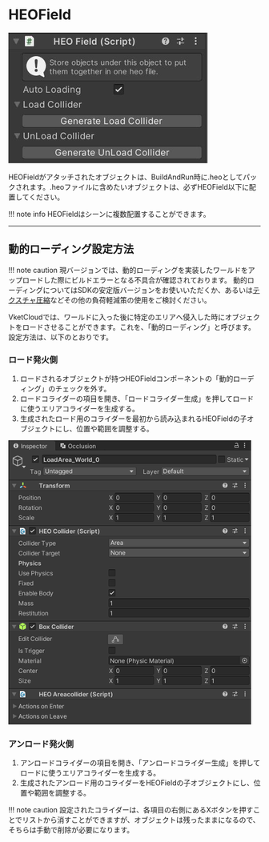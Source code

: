 # HEOField

![HEOField](img/HEOField.jpg)

HEOFieldがアタッチされたオブジェクトは、BuildAndRun時に.heoとしてパックされます。.heoファイルに含めたいオブジェクトは、必ずHEOField以下に配置してください。

!!! note info
    HEOFieldはシーンに複数配置することができます。

---

## 動的ローディング設定方法
!!! note caution
    現バージョンでは、動的ローディングを実装したワールドをアップロードした際にビルドエラーとなる不具合が確認されております。
    動的ローディングについてはSDKの安定版バージョンをお使いいただくか、あるいは[テクスチャ圧縮](../heoexporter/he_TextureCompression.md)などその他の負荷軽減策の使用をご検討ください。

VketCloudでは、ワールドに入った後に特定のエリアへ侵入した時にオブジェクトをロードさせることができます。これを、「動的ローディング」と呼びます。設定方法は、以下のとおりです。

### ロード発火側
1. ロードされるオブジェクトが持つHEOFieldコンポーネントの「動的ローディング」のチェックを外す。
2. ロードコライダーの項目を開き、「ロードコライダー生成」を押してロードに使うエリアコライダーを生成する。
3. 生成されたロード用のコライダーを最初から読み込まれるHEOFieldの子オブジェクトにし、位置や範囲を調整する。

![HEOField](img/HEOFieldAutoLoading.png)

### アンロード発火側
1. アンロードコライダーの項目を開き、「アンロードコライダー生成」を押してロードに使うエリアコライダーを生成する。
2. 生成されたアンロード用のコライダーをHEOFieldの子オブジェクトにし、位置や範囲を調整する。

!!! note caution
    設定されたコライダーは、各項目の右側にあるXボタンを押すことでリストから消すことができますが、オブジェクトは残ったままになるので、そちらは手動で削除が必要になります。